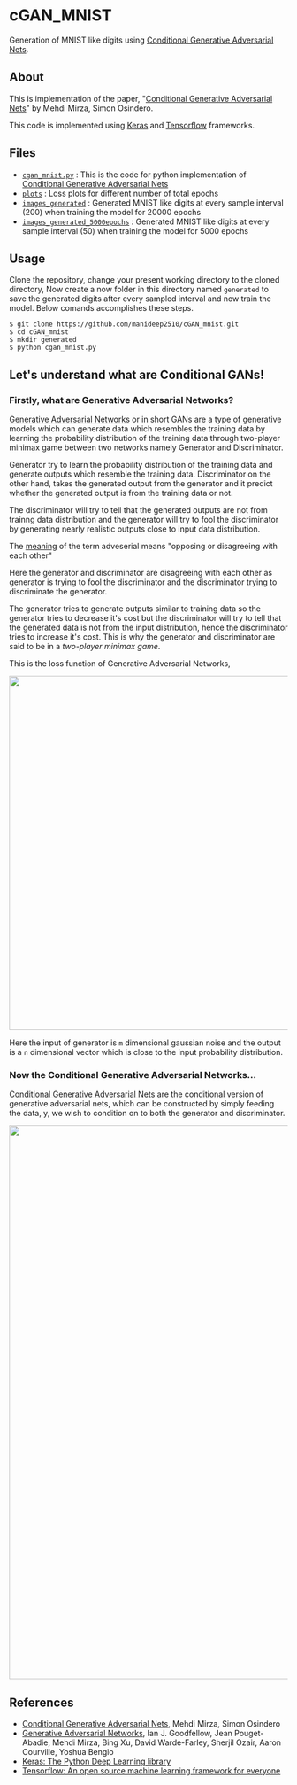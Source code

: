 # cGAN_MNIST
Generation of MNIST like digits using [Conditional Generative Adversarial Nets](https://arxiv.org/pdf/1411.1784.pdf).

## About

This is implementation of the paper, "[Conditional Generative Adversarial Nets](https://arxiv.org/pdf/1411.1784.pdf)" by Mehdi Mirza, Simon Osindero.

This code is implemented using [Keras](https://keras.io/) and [Tensorflow](https://www.tensorflow.org/) frameworks.

## Files

- [`cgan_mnist.py`](cgan_mnist.py) : This is the code for python implementation of [Conditional Generative Adversarial Nets](https://arxiv.org/pdf/1411.1784.pdf)
- [`plots`](plots) : Loss plots for different number of total epochs
- [`images_generated`](images_generated) : Generated MNIST like digits at every sample interval (200) when training the model for 20000 epochs
- [`images_generated_5000epochs`](images_generated_5000epochs) : Generated MNIST like digits at every sample interval (50) when training the model for 5000 epochs

## Usage

Clone the repository, change your present working directory to the cloned directory, Now create a now folder in this directory named `generated` to save the generated digits after every sampled interval and now train the model. Below comands accomplishes these steps.

```
$ git clone https://github.com/manideep2510/cGAN_mnist.git
$ cd cGAN_mnist
$ mkdir generated
$ python cgan_mnist.py
```

## Let's understand what are Conditional GANs!

### Firstly, what are Generative Adversarial Networks?

[Generative Adversarial Networks](https://arxiv.org/abs/1406.2661) or in short GANs are a type of generative models which can generate data which resembles the training data by learning the probability distribution of the training data through two-player minimax game between two networks namely Generator and Discriminator.

Generator try to learn the probability distribution of the training data and generate outputs which resemble the training data. Discriminator on the other hand, takes the generated output from the generator and it predict whether the generated output is from the training data or not. 

The discriminator will try to tell that the generated outputs are not from trainng data distribution and the generator will try to fool the discriminator by generating nearly realistic outputs close to input data distribution.

The [meaning](https://dictionary.cambridge.org/dictionary/english/adversarial) of the term adveserial means "opposing or disagreeing with each other"

Here the generator and discriminator are disagreeing with each other as generator is trying to fool the discriminator and the discriminator trying to discriminate the generator.

The generator tries to generate outputs similar to training data so the generator tries to decrease it's cost but the discriminator will try to tell that the generated data is not from the input distribution, hence the discriminator tries to increase it's cost. This is why the generator and discriminator are said to be in a *two-player minimax game*.

This is the loss function of Generative Adversarial Networks,

<p align="center">
    <img src="https://github.com/manideep2510/cGAN_mnist/blob/master/writeup_images/cost_gan.png" width="640"\>
</p>

Here the input of generator is `m` dimensional gaussian noise and the output is a `n` dimensional vector which is close to the input probability distribution.

### Now the Conditional Generative Adversarial Networks... 

[Conditional Generative Adversarial Nets](https://arxiv.org/pdf/1411.1784.pdf) are the conditional version of generative adversarial nets, which can be constructed by simply feeding the data, y, we wish to condition on to both the generator and discriminator. 

<p align="center">
    <img src="https://github.com/manideep2510/cGAN_mnist/blob/master/writeup_images/cGAN.png" width="1000"\>
</p>

## References

- [Conditional Generative Adversarial Nets](https://arxiv.org/pdf/1411.1784.pdf), Mehdi Mirza, Simon Osindero
- [Generative Adversarial Networks](https://arxiv.org/abs/1406.2661), Ian J. Goodfellow, Jean Pouget-Abadie, Mehdi Mirza, Bing Xu, David Warde-Farley, Sherjil Ozair, Aaron Courville, Yoshua Bengio
- [Keras: The Python Deep Learning library](https://keras.io/)
- [Tensorflow: An open source machine learning framework for everyone](https://www.tensorflow.org/)
